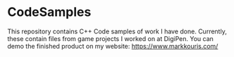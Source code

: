 # CodeSamples
This repository contains C++ Code samples of work I have done. 
Currently, these contain files from game projects I worked on at DigiPen. 
You can demo the finished product on my website: https://www.markkouris.com/ 
